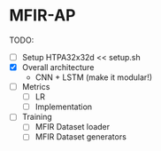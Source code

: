 # MFIR-AP
TODO:
- [ ] Setup HTPA32x32d << setup.sh
- [x] Overall architecture
	- CNN + LSTM (make it modular!)
- [ ] Metrics
  - [ ] LR 
  - [ ] Implementation
- [ ] Training
  - [ ] MFIR Dataset loader
  - [ ] MFIR Dataset generators 
